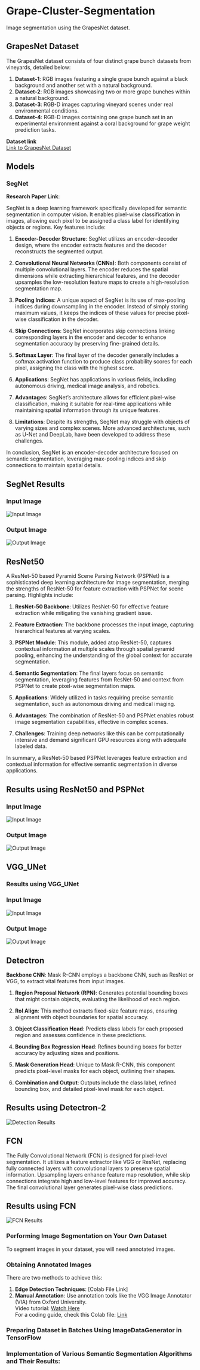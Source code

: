 # Grape-Cluster-Segmentation
Image segmentation using the GrapesNet dataset.

## GrapesNet Dataset
The GrapesNet dataset consists of four distinct grape bunch datasets from vineyards, detailed below:
1. **Dataset-1**: RGB images featuring a single grape bunch against a black background and another set with a natural background.
2. **Dataset-2**: RGB images showcasing two or more grape bunches within a natural background.
3. **Dataset-3**: RGB-D images capturing vineyard scenes under real environmental conditions.
4. **Dataset-4**: RGB-D images containing one grape bunch set in an experimental environment against a coral background for grape weight prediction tasks.

**Dataset link**  
[Link to GrapesNet Dataset](https://data.mendeley.com/datasets/mhzmzd5cwx/1)

## Models

### SegNet
**Research Paper Link**: 

SegNet is a deep learning framework specifically developed for semantic segmentation in computer vision. It enables pixel-wise classification in images, allowing each pixel to be assigned a class label for identifying objects or regions. Key features include:

1. **Encoder-Decoder Structure**: SegNet utilizes an encoder-decoder design, where the encoder extracts features and the decoder reconstructs the segmented output.
  
2. **Convolutional Neural Networks (CNNs)**: Both components consist of multiple convolutional layers. The encoder reduces the spatial dimensions while extracting hierarchical features, and the decoder upsamples the low-resolution feature maps to create a high-resolution segmentation map.

3. **Pooling Indices**: A unique aspect of SegNet is its use of max-pooling indices during downsampling in the encoder. Instead of simply storing maximum values, it keeps the indices of these values for precise pixel-wise classification in the decoder.

4. **Skip Connections**: SegNet incorporates skip connections linking corresponding layers in the encoder and decoder to enhance segmentation accuracy by preserving fine-grained details.

5. **Softmax Layer**: The final layer of the decoder generally includes a softmax activation function to produce class probability scores for each pixel, assigning the class with the highest score.

6. **Applications**: SegNet has applications in various fields, including autonomous driving, medical image analysis, and robotics.

7. **Advantages**: SegNet’s architecture allows for efficient pixel-wise classification, making it suitable for real-time applications while maintaining spatial information through its unique features.

8. **Limitations**: Despite its strengths, SegNet may struggle with objects of varying sizes and complex scenes. More advanced architectures, such as U-Net and DeepLab, have been developed to address these challenges.

In conclusion, SegNet is an encoder-decoder architecture focused on semantic segmentation, leveraging max-pooling indices and skip connections to maintain spatial details. 

## SegNet Results
### Input Image
![Input Image](https://github.com/Ni-vik/ImageSegmentation/blob/main/images/input.png)

### Output Image
![Output Image](https://github.com/Ni-vik/ImageSegmentation/blob/main/images/segnet.png)

## ResNet50
A ResNet-50 based Pyramid Scene Parsing Network (PSPNet) is a sophisticated deep learning architecture for image segmentation, merging the strengths of ResNet-50 for feature extraction with PSPNet for scene parsing. Highlights include:

1. **ResNet-50 Backbone**: Utilizes ResNet-50 for effective feature extraction while mitigating the vanishing gradient issue. 

2. **Feature Extraction**: The backbone processes the input image, capturing hierarchical features at varying scales.

3. **PSPNet Module**: This module, added atop ResNet-50, captures contextual information at multiple scales through spatial pyramid pooling, enhancing the understanding of the global context for accurate segmentation.

4. **Semantic Segmentation**: The final layers focus on semantic segmentation, leveraging features from ResNet-50 and context from PSPNet to create pixel-wise segmentation maps.

5. **Applications**: Widely utilized in tasks requiring precise semantic segmentation, such as autonomous driving and medical imaging.

6. **Advantages**: The combination of ResNet-50 and PSPNet enables robust image segmentation capabilities, effective in complex scenes.

7. **Challenges**: Training deep networks like this can be computationally intensive and demand significant GPU resources along with adequate labeled data.

In summary, a ResNet-50 based PSPNet leverages feature extraction and contextual information for effective semantic segmentation in diverse applications.

## Results using ResNet50 and PSPNet
### Input Image
![Input Image](https://github.com/Ni-vik/ImageSegmentation/blob/main/images/input.png)

### Output Image
![Output Image](https://github.com/Ni-vik/ImageSegmentation/blob/main/images/resnet%2050%20segmented.png)

## VGG_UNet
### Results using VGG_UNet
### Input Image
![Input Image](https://github.com/Ni-vik/ImageSegmentation/blob/main/images/input.png)

### Output Image
![Output Image](https://github.com/Ni-vik/ImageSegmentation/blob/main/images/vgg_unet.png)

## Detectron
**Backbone CNN**: Mask R-CNN employs a backbone CNN, such as ResNet or VGG, to extract vital features from input images. 

1. **Region Proposal Network (RPN)**: Generates potential bounding boxes that might contain objects, evaluating the likelihood of each region.

2. **RoI Align**: This method extracts fixed-size feature maps, ensuring alignment with object boundaries for spatial accuracy.

3. **Object Classification Head**: Predicts class labels for each proposed region and assesses confidence in these predictions.

4. **Bounding Box Regression Head**: Refines bounding boxes for better accuracy by adjusting sizes and positions.

5. **Mask Generation Head**: Unique to Mask R-CNN, this component predicts pixel-level masks for each object, outlining their shapes.

6. **Combination and Output**: Outputs include the class label, refined bounding box, and detailed pixel-level mask for each object.

## Results using Detectron-2
![Detection Results](https://github.com/Ni-vik/ImageSegmentation/blob/main/images/WhatsApp%20Image%202023-09-20%20at%2015.27.04.jpg)

## FCN
The Fully Convolutional Network (FCN) is designed for pixel-level segmentation. It utilizes a feature extractor like VGG or ResNet, replacing fully connected layers with convolutional layers to preserve spatial information. Upsampling layers enhance feature map resolution, while skip connections integrate high and low-level features for improved accuracy. The final convolutional layer generates pixel-wise class predictions.

## Results using FCN
![FCN Results](https://github.com/Ni-vik/ImageSegmentation/blob/main/images/fcn.jpg)

### Performing Image Segmentation on Your Own Dataset
To segment images in your dataset, you will need annotated images.

### Obtaining Annotated Images
There are two methods to achieve this:
1. **Edge Detection Techniques**: [Colab File Link]
2. **Manual Annotation**: Use annotation tools like the VGG Image Annotator (VIA) from Oxford University.  
   Video tutorial: [Watch Here](https://www.youtube.com/watch?v=AYLJ3YC07oI)  
   For a coding guide, check this Colab file: [Link](https://colab.research.google.com/drive/12XxXG-ZQryopv-resY6VUa5QGjnD_hJc?usp=sharing)

### Preparing Dataset in Batches Using ImageDataGenerator in TensorFlow

### Implementation of Various Semantic Segmentation Algorithms and Their Results:
